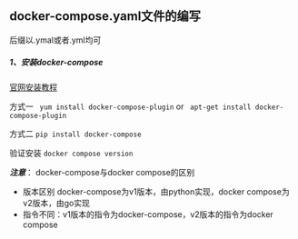 ## docker-compose.yaml文件的编写

后缀以.ymal或者.yml均可

##### 1、安装docker-compose

[官网安装教程](https://docs.docker.com/compose/install/linux/)

方式一 ` yum install docker-compose-plugin` or ` apt-get install docker-compose-plugin`

方式二 `pip install docker-compose`

验证安装 `docker compose version`



***注意***： docker-compose与docker compose的区别 

- 版本区别 docker-compose为v1版本，由python实现，docker compose为v2版本，由go实现
- 指令不同：v1版本的指令为docker-compose，v2版本的指令为docker compose